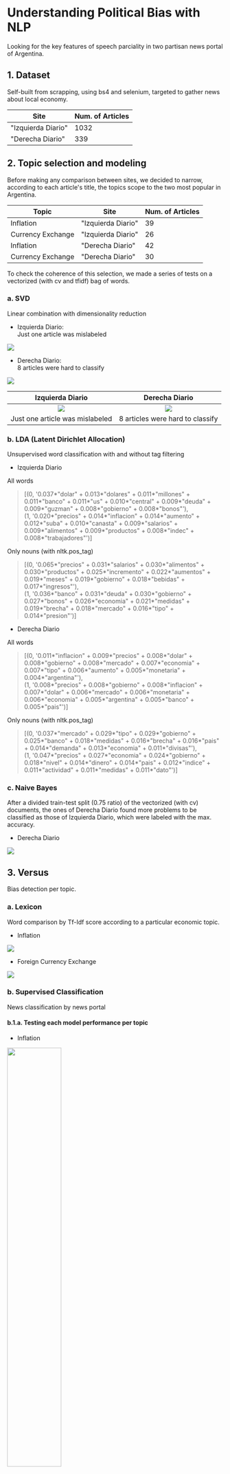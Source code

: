 # Understanding Political Bias with NLP

Looking for the key features of speech parciality in two partisan news portal of Argentina.

## 1. Dataset

Self-built from scrapping, using bs4 and selenium, targeted to gather news about local economy.

Site|Num. of Articles
--|--
"Izquierda Diario"|1032
"Derecha Diario"|339

## 2. Topic selection and modeling

Before making any comparison between sites, we decided to narrow, according to each article's title, the topics scope to the two most popular in Argentina.

Topic|Site|Num. of Articles
--|--|--
Inflation|"Izquierda Diario"|39
Currency Exchange|"Izquierda Diario"|26
Inflation|"Derecha Diario"|42
Currency Exchange|"Derecha Diario"|30

To check the coherence of this selection, we made a series of tests on a vectorized (with cv and tfidf) bag of words.

### a. SVD 

Linear combination with dimensionality reduction

- Izquierda Diario:<br>
Just one article was mislabeled

![](https://github.com/guidomitolo/pol_bias_nlp/blob/main/img/svd_izq.png)


- Derecha Diario:<br>
8 articles were hard to classify

![](https://github.com/guidomitolo/pol_bias_nlp/blob/main/img/svd_der.png)

Izquierda Diario | Derecha Diario
:-------------------------:|:-------------------------:
![](https://github.com/guidomitolo/pol_bias_nlp/blob/main/img/svd_izq.png)  |  ![](https://github.com/guidomitolo/pol_bias_nlp/blob/main/img/svd_der.png)
| Just one article was mislabeled | 8 articles were hard to classify |
  
  
### b. LDA (Latent Dirichlet Allocation)

Unsupervised word classification with and without tag filtering

- Izquierda Diario

All words

> [(0,
  '0.037*"dolar" + 0.013*"dolares" + 0.011*"millones" + 0.011*"banco" + 0.011*"us" + 0.010*"central" + 0.009*"deuda" + 0.009*"guzman" + 0.008*"gobierno" + 0.008*"bonos"'),<br>
 (1,
  '0.020*"precios" + 0.014*"inflacion" + 0.014*"aumento" + 0.012*"suba" + 0.010*"canasta" + 0.009*"salarios" + 0.009*"alimentos" + 0.009*"productos" + 0.008*"indec" + 0.008*"trabajadores"')]
  
Only nouns (with nltk.pos_tag)

> [(0,
  '0.065*"precios" + 0.031*"salarios" + 0.030*"alimentos" + 0.030*"productos" + 0.025*"incremento" + 0.022*"aumentos" + 0.019*"meses" + 0.019*"gobierno" + 0.018*"bebidas" + 0.017*"ingresos"'),<br>
 (1,
  '0.036*"banco" + 0.031*"deuda" + 0.030*"gobierno" + 0.027*"bonos" + 0.026*"economia" + 0.021*"medidas" + 0.019*"brecha" + 0.018*"mercado" + 0.016*"tipo" + 0.014*"presion"')]

- Derecha Diario

All words

> [(0,
  '0.011*"inflacion" + 0.009*"precios" + 0.008*"dolar" + 0.008*"gobierno" + 0.008*"mercado" + 0.007*"economia" + 0.007*"tipo" + 0.006*"aumento" + 0.005*"monetaria" + 0.004*"argentina"'),<br>
 (1,
  '0.008*"precios" + 0.008*"gobierno" + 0.008*"inflacion" + 0.007*"dolar" + 0.006*"mercado" + 0.006*"monetaria" + 0.006*"economia" + 0.005*"argentina" + 0.005*"banco" + 0.005*"pais"')]
  
Only nouns (with nltk.pos_tag)
 
> [(0,
  '0.037*"mercado" + 0.029*"tipo" + 0.029*"gobierno" + 0.025*"banco" + 0.018*"medidas" + 0.016*"brecha" + 0.016*"pais" + 0.014*"demanda" + 0.013*"economia" + 0.011*"divisas"'),<br>
 (1,
  '0.047*"precios" + 0.027*"economia" + 0.024*"gobierno" + 0.018*"nivel" + 0.014*"dinero" + 0.014*"pais" + 0.012*"indice" + 0.011*"actividad" + 0.011*"medidas" + 0.011*"dato"')]

### c. Naive Bayes

After a divided train-test split (0.75 ratio) of the vectorized (with cv) documents, the ones of Derecha Diario found more problems to be classified as those of Izquierda Diario, which were labeled with the max. accuracy.

- Derecha Diario

![](https://github.com/guidomitolo/pol_bias_nlp/blob/main/img/conf_matrix_der.png)

## 3. Versus

Bias detection per topic.

### a. Lexicon

Word comparison by Tf-Idf score according to a particular economic topic.

- Inflation

![](https://github.com/guidomitolo/pol_bias_nlp/blob/main/img/inflation_VS.png)

- Foreign Currency Exchange

![](https://github.com/guidomitolo/pol_bias_nlp/blob/main/img/exchange_VS.png)

### b. Supervised Classification

News classification by news portal

#### b.1.a. Testing each model performance per topic

- Inflation
<img src="https://github.com/guidomitolo/pol_bias_nlp/blob/main/img/inf_models.png" width="50%" height="50%">

- Exchange
<img src="https://github.com/guidomitolo/pol_bias_nlp/blob/main/img/ex_models.png" width="50%" height="50%">

Inflation | Exchange
:-------------------------:|:-------------------------:
<img src="https://github.com/guidomitolo/pol_bias_nlp/blob/main/img/inf_models.png" width="50%" height="50%">  |  !<img src="https://github.com/guidomitolo/pol_bias_nlp/blob/main/img/ex_models.png" width="50%" height="50%">


#### b.1.b. Results from the best model (Ranking)

Multinomial Naive Bayes

- Inflation
<img src="https://github.com/guidomitolo/pol_bias_nlp/blob/main/img/mnb_inf.png" width="50%" height="50%">

- Exchange
<img src="https://github.com/guidomitolo/pol_bias_nlp/blob/main/img/mnb_ex.png" width="50%" height="50%">

- All topics
<img src="https://github.com/guidomitolo/pol_bias_nlp/blob/main/img/mnb_all.png" width="50%" height="50%">

Inflation | Exchange | All topics
:-------------------------:|:-------------------------:|:-------------------------:
<img src="https://github.com/guidomitolo/pol_bias_nlp/blob/main/img/mnb_inf.png" width="50%" height="50%">  |  <img src="https://github.com/guidomitolo/pol_bias_nlp/blob/main/img/mnb_ex.png" width="50%" height="50%"> | <img src="https://github.com/guidomitolo/pol_bias_nlp/blob/main/img/mnb_all.png" width="50%" height="50%">

#### b.2. Results from the best model (Pipeline)

Stochastic Gradient Descent (SGD)

- Inflation
<img src="https://github.com/guidomitolo/pol_bias_nlp/blob/main/img/svg_pipe_inf.png" width="50%" height="50%">

- Exchange
<img src="https://github.com/guidomitolo/pol_bias_nlp/blob/main/img/svg_pipe_ex.png" width="50%" height="50%">

- All topics
<img src="https://github.com/guidomitolo/pol_bias_nlp/blob/main/img/svg_pipe_all.png" width="50%" height="50%">

Inflation | Exchange | All topics
:-------------------------:|:-------------------------:|:-------------------------:
<img src="https://github.com/guidomitolo/pol_bias_nlp/blob/main/img/svg_pipe_inf.png" width="50%" height="50%">  |  <img src="https://github.com/guidomitolo/pol_bias_nlp/blob/main/img/svg_pipe_ex.png" width="50%" height="50%"> | <img src="https://github.com/guidomitolo/pol_bias_nlp/blob/main/img/svg_pipe_all.png" width="50%" height="50%">

### c. Sentiment Analysis


